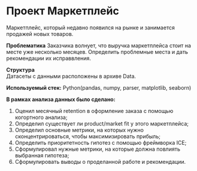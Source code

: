 # Проект Маркетплейс

Маркетплейс, который недавно появился на рынке и занимается продажей новых товаров.

**Проблематика**
Заказчика волнует, что выручка маркетплейса стоит на месте уже несколько месяцев. Определить проблемные места и дать рекомендации их исправвления.

**Структура**  
Датасеты с данными расположены в архиве Data.

**Используемый стек:**
Python(pandas, numpy, parser, matplotlib, seaborn)

**В рамках анализа данных было сделано:**  
1) Оценил месячный retention в оформление заказа с помощью когортного анализа;  
2) Определил существует ли product/market fit у этого маркетплейса;   
3) Определил основные метрики, на которых нужно сконцентрироваться, чтобы максимизировать прибыль;
4) Определить приоритетность гипотез с помощью фреймворка ICE;
5) Сформулировал нужные метрики, на которые должна повлиять выбранная гипотеза;
6) Сформулировать выводы о проделанной работе и рекомендации.

